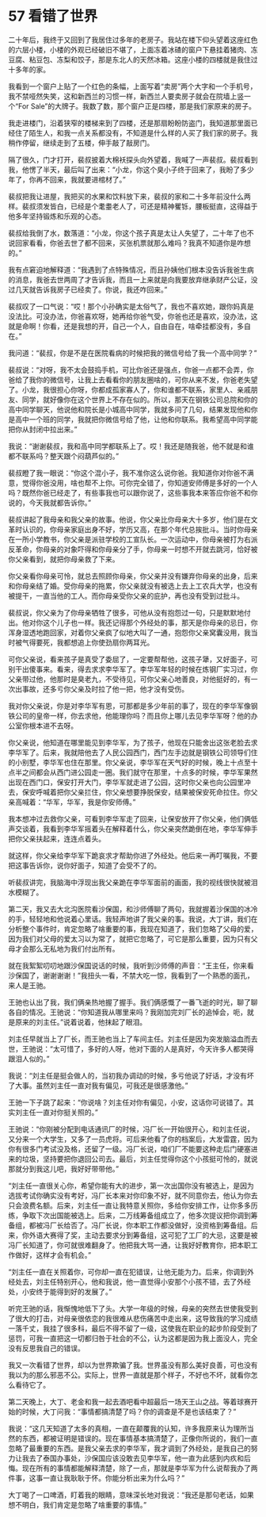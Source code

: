 # 57 看错了世界


二十年后，我终于又回到了我居住过多年的老房子。我站在楼下仰头望着这座红色的六层小楼，小楼的外观已经破旧不堪了，上面冻着冰碴的窗户下悬挂着猪肉、冻豆腐、粘豆包、冻梨和饺子，那是东北人的天然冰箱。这座小楼的四楼就是我住过十多年的家。

我看到一个窗户上贴了一个红色的条幅，上面写着“卖房”两个大字和一个手机号，我不禁哑然失笑，这和新西兰的习惯一样，新西兰人要卖房子就会在院墙上竖一个“For Sale”的大牌子。我数了数，那个窗户正是四楼，那是我们家原来的房子。

我走进楼门，沿着狭窄的楼梯来到了四楼，还是那扇盼盼防盗门，我知道那里面已经住了陌生人，和我一点关系都没有，不知道是什么样的人买了我们家的房子。我稍作停留，继续走到了五楼，伸手敲了敲房门。

隔了很久，门才打开，裴叔披着大棉袄探头向外望着，我喊了一声裴叔。裴叔看到我，他愣了半天，最后叫了出来：“小龙，你这个臭小子终于回来了，我盼了多少年了，你再不回来，我就要进棺材了。”

裴叔把我让进屋，我把买的水果和饮料放下来，裴叔的家和二十多年前没什么两样。裴叔须发皆白，已经是个耄耋老人了，可还是精神矍铄，腰板挺直，这得益于他多年坚持锻炼和乐观的心态。

裴叔给我倒了水，数落道：“小龙，你这个孩子真是太让人失望了，二十年了也不说回家看看，你爸去世了都不回来，买张机票就那么难吗？我真不知道你是咋想的。”

我有点窘迫地解释道：“我遇到了点特殊情况，而且孙姨他们根本没告诉我爸生病的消息，我爸去世两周了才告诉我，而且一上来就是向我要放弃继承财产公证，没过几天就告诉我房子已经卖了。你说，我还咋回来。”

裴叔叹了一口气说：“哎！那个小孙确实是太俗气了，我也不喜欢她，跟你妈真是没法比。可没办法，你爸喜欢呀，她再给你爸气受，你爸也还是喜欢，没办法，这就是命啊！你看，还是我想的开，自己一个人，自由自在，啥牵挂都没有，多自在。”

我问道：“裴叔，你是不是在医院看病的时候把我的微信号给了我一个高中同学？”

裴叔说：“对呀，我不太会鼓捣手机，可比你爸还是强点，你爸一点都不会弄，你爸给了我你的微信号，让我上去看看你的朋友圈啥的，可你从来不发，你爸老失望了。小龙，我很担心你呀，你都成孤家寡人了，你和谁都不联系，家里人、亲戚朋友、同学，就好像你在这个世界上不存在似的。所以，那天在钢铁公司总院和你的高中同学聊天，他说他和院长是小城高中同学，我就多问了几句，结果发现他和你是高中一个班的同学，我就把你微信号给了他，让他和你联系。我希望高中同学能把你从封闭中拉出来。”

我说：“谢谢裴叔，我和高中同学都联系上了。哎！我还是随我爸，他不就是和谁都不联系吗？整天跟个闷葫芦似的。”

裴叔瞪了我一眼说：“你这个混小子，我不准你这么说你爸。我知道你对你爸不满意，觉得你爸没用，啥也帮不上你。可你完全错了，你知道安师傅是多好的一个人吗？既然你爸已经走了，有些事我也可以跟你说了，这些事我本来答应你爸不和你说的，今天我就都告诉你。”

裴叔讲起了我母亲和我父亲的故事。他说，你父亲比你母亲大十多岁，他们是在文革时认识的，你母亲家庭出身不好，学历又高，在那个年代总挨批斗。当时你母亲在一所小学教书，你父亲是派驻学校的工宣队长。一次运动中，你母亲被打为右派反革命，你母亲的对象吓得和你母亲分了手，你母亲一时想不开就去跳河，恰好被你父亲看到，就把你母亲救了下来。

你父亲看你母亲可怜，就总去照顾你母亲，你父亲并没有嫌弃你母亲的出身，后来和你母亲结了婚。受你母亲的拖累，你父亲就没有被选上去上工农兵大学，也没有被提干，一直当他的工人。而你母亲受你父亲的庇护，再也没有受到过批斗。

裴叔说，你父亲为了你母亲牺牲了很多，可他从没有抱怨过一句，只是默默地付出。他对你这个儿子也一样。我还记得那个外经处的事，那天是你母亲的忌日，你浑身湿透地跑回家，对着你父亲疯了似地大叫了一通，抱怨你父亲窝囊没用，我当时被气得要死，我都想追上你使劲扇你两耳光。

可你父亲说，看来孩子是真受了委屈了，一定要帮帮他，这孩子犟，又好面子，可别干出傻事来。看来，得去求求李华军了。李华军年轻的时候在炼钢厂实习过，你父亲带过他，他那时是臭老九，不受待见，可你父亲心地善良，对他挺好的，有一次出事故，还多亏你父亲及时拉了他一把，他才没有受伤。

我对你父亲说，你是对李华军有恩，可那都是多少年前的事了，现在的李华军像钢铁公司的皇帝一样，你去求他，他能理你吗？而且你上哪儿去见李华军呀？他的办公室你根本进不去呀。

你父亲说，他知道在哪里能见到李华军，为了孩子，他现在只能舍出这张老脸去求李华军了。后来，我就陪他去了人民公园西门，西门左手边就是钢铁公司领导们住的小别墅，李华军也住在那里。你父亲说，李华军在天气好的时候，晚上十点至十点半之间都会从西门进公园走一圈。我们就守在那里，十点多的时候，李华军果然出现在西门口，保安打开大门，李华军就走进了公园，这时你父亲也向公园里冲去，保安呼喊着把你父亲拦住，你父亲想要挣脱保安，结果被保安死命拉住。你父亲高喊着：“华军，华军，我是你安师傅。”

我本想冲过去救你父亲，可看到李华军走了回来，让保安放开了你父亲，他们俩低声交谈着，我看到李华军摇着头在解释着什么，你父亲突然跪倒在地，李华军伸手把你父亲扶起来，连连点着头。

就这样，你父亲给李华军下跪哀求才帮助你进了外经处。他后来一再叮嘱我，不要把这事告诉你，说你好面子，知道了会受不了的。

听裴叔讲完，我脑海中浮现出我父亲跪在李华军面前的画面，我的视线很快就被泪水模糊了。

第二天，我又去大北沟医院看沙保国，和沙师傅聊了两句，我就握着沙保国的冰冷的手，轻轻地和他说着心里话。我轻声地讲了我父亲的事。我说，大丁讲，我们在分析整个事件时，肯定忽略了啥重要的事，我现在知道了，我们忽略了父母的爱，因为我们对父母的爱太习以为常了，就把它忽略了，可它是那么重要，因为只有父母才会那么无私地为我们付出所有。

就在我絮絮叨叨地跟沙保国说话的时候，我听到沙师傅的声音：“王主任，你来看沙保国了，谢谢谢谢！”我扭头一看，不禁大吃一惊，我看到了一个熟悉的面孔，来人是王驰。

王驰也认出了我，我们俩亲热地握了握手。我们俩感慨了一番飞逝的时光，聊了聊各自的情况。王驰说：“你知道我从哪里来吗？我刚加完刘厂长的追悼会，呃，就是原来的刘主任。”说着说着，他抹起了眼泪。

刘主任早就当上了厂长，而王驰也当上了车间主任。刘主任是因为突发脑溢血而去世，王驰说：“太可惜了，多好的人呀，他对下面的人是真好，今天许多人都哭得跟泪人似的。”

我说：“刘主任是挺会做人的，当初我办调动的时候，多亏他说了好话，才没有坏了大事。虽然刘主任一直对我有偏见，可我还是很感激他。”

王驰一下子跳了起来：“你说啥？刘主任对你有偏见，小安，这话你可说错了。其实刘主任一直对你挺关照的。”

王驰说：“你刚被分配到电话通讯厂的时候，冯厂长一开始很开心，和刘主任说，又分来一个大学生，又多了一员虎将。可后来他看了你的档案后，大发雷霆，因为你有很多门考试没及格，还留了一级。冯厂长说，咱们厂不能要这种走后门硬塞进来的垃圾，坚持要把你退回公司去。最后，刘主任觉得你这个小孩挺可怜的，就说那就分到我这儿吧，我好好带带他。”

“刘主任一直很关心你，希望你能有大的进步，第一次出国你没有被选上，是因为选拔考试你确实没有考好，冯厂长本来对你印象不好，就不同意你去，他认为你去只会浪费名额。后来，刘主任一直让我特意关照你，多给你安排工作，让你多多历练，争取下次出国能被选上。后来，二万线筹备组成立了，他多次提议把你调到筹备组，都被冯厂长给否了。冯厂长说，你本职工作都没做好，没资格到筹备组。后来，你外语大赛得了奖，主动去要求分到筹备组，这可犯了工厂的大忌，这要是被冯厂长知道了，你可就很难翻身了。他把我大骂一通，让我好好教育你，把本职工作做好，这样才会有机会。”

“刘主任一直在关照着你，可你却一直在犯错误，让他无能为力。后来，你调到外经处去，刘主任特别开心，他和我说，他一直觉得小安那个小孩不错，去了外经处，小安终于能得到好的发展了。”

听完王驰的话，我惭愧地低下了头。大学一年级的时候，母亲的突然去世使我受到了很大的打击，对母亲很依恋的我很难从悲伤痛苦中走出来，这导致我的学习成绩一落千丈，我挂了很多科，最后不得不留了一级，这使我在职业的起步阶段受到了惩罚，可我一直把这一切都归咎于社会的不公，认为这都是因为我上面没人，完全没有反思我自己的错误。

我又一次看错了世界，却以为世界欺骗了我。世界虽没有那么美好良善，可也没有我以为的那么邪恶不公。实际上，世界一直就是那个样子，不好也不坏，就看你怎么看待它了。

第二天晚上，大丁、老金和我一起去酒吧看中超最后一场天王山之战。等着球赛开始的时候，大丁问我：“事情都搞清楚了吗？你的调查是不是也该结束了？”

我说：“这几天知道了太多的真相，一直在颠覆我的认知，许多我原来认为理所当然的东西，都被证明是错误的。现在事情基本搞清楚了，正像你所说的，我们一直忽略了最重要的东西。是我父亲去求的李华军，我才调到了外经处，是我自己的努力让我去了泰国办事处，沙保国应该没敢去见李华军，他一直为此感到内疚和后悔。现在所有的事情都能解释清楚，除了一点，那就是李华军为什么说帮我办了两件事，这事一直让我耿耿于怀。你能分析出来为什么吗？”

大丁喝了一口啤酒，盯着我的眼睛，意味深长地对我说：“我还是那句老话，如果想不明白，我们肯定是忽略了啥重要的事情。”
